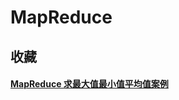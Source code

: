 # MapReduce

## 收藏

#### [MapReduce 求最大值最小值平均值案例](https://blog.csdn.net/BluseDeng11/article/details/93339045)
